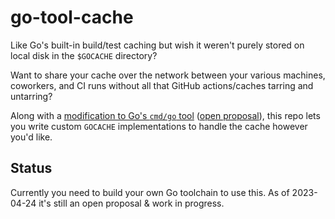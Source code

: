 # go-tool-cache

Like Go's built-in build/test caching but wish it weren't purely stored on local disk in the `$GOCACHE` directory?

Want to share your cache over the network between your various machines, coworkers, and CI runs without all that GitHub actions/caches tarring and untarring?

Along with a [modification to Go's `cmd/go` tool](https://go-review.googlesource.com/c/go/+/486715) ([open proposal](https://github.com/golang/go/issues/59719)), this repo lets you write
custom `GOCACHE` implementations to handle the cache however you'd like.

## Status

Currently you need to build your own Go toolchain to use this. As of 2023-04-24 it's still an open proposal & work in progress.
